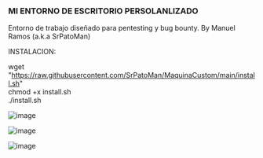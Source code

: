 ### MI ENTORNO DE ESCRITORIO PERSOLANLIZADO ###

Entorno de trabajo diseñado para pentesting y bug bounty. By Manuel Ramos (a.k.a SrPatoMan)

INSTALACION:

wget "https://raw.githubusercontent.com/SrPatoMan/MaquinaCustom/main/install.sh"  
chmod +x install.sh  
./install.sh  






![image](https://github.com/user-attachments/assets/5eefeaf6-a624-4c8b-aae2-0d6c759f3a9b)






![image](https://github.com/user-attachments/assets/5265d58a-c4a4-438c-b011-1ee7058cc4ea)





![image](https://github.com/user-attachments/assets/a766cda6-f44c-49a1-a7e6-04e95fdc9061)

